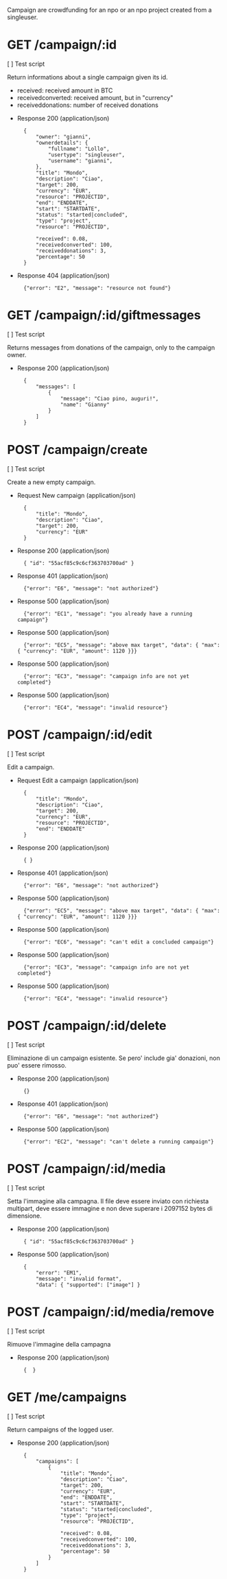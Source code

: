 Campaign are crowdfunding for an npo or an npo project created from a singleuser.


# GET /campaign/:id
[ ] Test script

Return informations about a single campaign given its id.

- received: received amount in BTC
- receivedconverted: received amount, but in "currency"
- receiveddonations: number of received donations

+ Response 200 (application/json)

		{
			"owner": "gianni",
			"ownerdetails": {
				"fullname": "Lollo",
				"usertype": "singleuser",
				"username": "gianni",
			},
			"title": "Mondo",
			"description": "Ciao",
			"target": 200,
			"currency": "EUR",
			"resource": "PROJECTID",
			"end": "ENDDATE",
			"start": "STARTDATE",
			"status": "started|concluded",
			"type": "project",
			"resource": "PROJECTID",

			"received": 0.08,
			"receivedconverted": 100,
			"receiveddonations": 3,
			"percentage": 50
		}


+ Response 404 (application/json)

		{"error": "E2", "message": "resource not found"}


# GET /campaign/:id/giftmessages
[ ] Test script

Returns messages from donations of the campaign, only to the campaign owner.

+ Response 200 (application/json)

		{
			"messages": [
				{
					"message": "Ciao pino, auguri!",
					"name": "Gianny"
				}
			]
		}


# POST /campaign/create
[ ] Test script

Create a new empty campaign.

+ Request New campaign (application/json)

		{
			"title": "Mondo",
			"description": "Ciao",
			"target": 200,
			"currency": "EUR"
		}

+ Response 200 (application/json)

		{ "id": "55acf85c9c6cf363703700ad" }

+ Response 401 (application/json)

		{"error": "E6", "message": "not authorized"}

+ Response 500 (application/json)

		{"error": "EC1", "message": "you already have a running campaign"}

+ Response 500 (application/json)

		{"error": "EC5", "message": "above max target", "data": { "max": { "currency": "EUR", "amount": 1120 }}}

+ Response 500 (application/json)

		{"error": "EC3", "message": "campaign info are not yet completed"}

+ Response 500 (application/json)

		{"error": "EC4", "message": "invalid resource"}


# POST /campaign/:id/edit
[ ] Test script

Edit a campaign.

+ Request Edit a campaign (application/json)

		{
			"title": "Mondo",
			"description": "Ciao",
			"target": 200,
			"currency": "EUR",
			"resource": "PROJECTID",
			"end": "ENDDATE"
		}

+ Response 200 (application/json)

		{ }

+ Response 401 (application/json)

		{"error": "E6", "message": "not authorized"}

+ Response 500 (application/json)

		{"error": "EC5", "message": "above max target", "data": { "max": { "currency": "EUR", "amount": 1120 }}}

+ Response 500 (application/json)

		{"error": "EC6", "message": "can't edit a concluded campaign"}

+ Response 500 (application/json)

		{"error": "EC3", "message": "campaign info are not yet completed"}

+ Response 500 (application/json)

		{"error": "EC4", "message": "invalid resource"}


# POST /campaign/:id/delete
[ ] Test script

Eliminazione di un campaign esistente. Se pero' include gia' donazioni, non puo' essere rimosso.

+ Response 200 (application/json)

		{}

+ Response 401 (application/json)

		{"error": "E6", "message": "not authorized"}

+ Response 500 (application/json)

		{"error": "EC2", "message": "can't delete a running campaign"}



# POST /campaign/:id/media
[ ] Test script

Setta l'immagine alla campagna. Il file deve essere inviato con richiesta multipart, deve essere 
immagine e non deve superare i 2097152 bytes di dimensione.

+ Response 200 (application/json)

		{ "id": "55acf85c9c6cf363703700ad" }

+ Response 500 (application/json)

		{
			"error": "EM1",
			"message": "invalid format",
			"data": { "supported": ["image"] }


# POST /campaign/:id/media/remove
[ ] Test script

Rimuove l'immagine della campagna 

+ Response 200 (application/json)

		{  }


# GET /me/campaigns
[ ] Test script

Return campaigns of the logged user.

+ Response 200 (application/json)

		{
			"campaigns": [
				{
					"title": "Mondo",
					"description": "Ciao",
					"target": 200,
					"currency": "EUR",
					"end": "ENDDATE",
					"start": "STARTDATE",
					"status": "started|concluded",
					"type": "project",
					"resource": "PROJECTID",

					"received": 0.08,
					"receivedconverted": 100,
					"receiveddonations": 3,
					"percentage": 50
				}
			]
		}